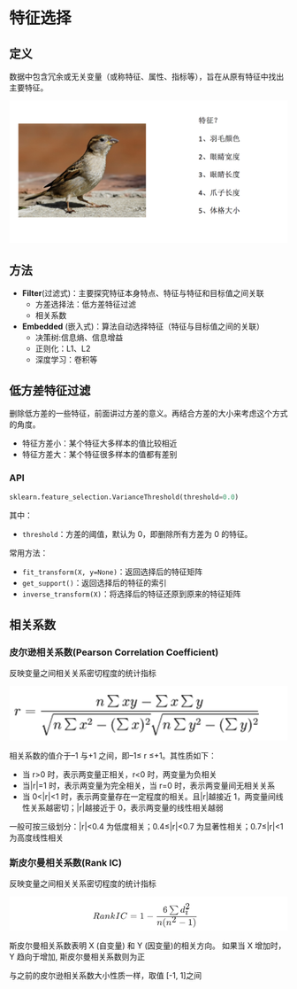 # 特征选择

## 定义

数据中包含冗余或无关变量（或称特征、属性、指标等），旨在从原有特征中找出主要特征。

![image](../images/reduction/鸟类特征选择.png)

## 方法

- **Filter**(过滤式)：主要探究特征本身特点、特征与特征和目标值之间关联
  - 方差选择法：低方差特征过滤
  - 相关系数
- **Embedded** (嵌入式)：算法自动选择特征（特征与目标值之间的关联）
  - 决策树:信息熵、信息增益
  - 正则化：L1、L2
  - 深度学习：卷积等

## 低方差特征过滤

删除低方差的一些特征，前面讲过方差的意义。再结合方差的大小来考虑这个方式的角度。

- 特征方差小：某个特征大多样本的值比较相近
- 特征方差大：某个特征很多样本的值都有差别

### API

```python
sklearn.feature_selection.VarianceThreshold(threshold=0.0)
```

其中：

- `threshold`：方差的阈值，默认为 0，即删除所有方差为 0 的特征。

常用方法：

- `fit_transform(X, y=None)`：返回选择后的特征矩阵
- `get_support()`：返回选择后的特征的索引
- `inverse_transform(X)`：将选择后的特征还原到原来的特征矩阵

## 相关系数

### 皮尔逊相关系数(Pearson Correlation Coefficient)

反映变量之间相关关系密切程度的统计指标

![image](../images/reduction/pearson_fromula.png)

相关系数的值介于–1 与+1 之间，即–1≤ r ≤+1。其性质如下：

- 当 r>0 时，表示两变量正相关，r<0 时，两变量为负相关
- 当|r|=1 时，表示两变量为完全相关，当 r=0 时，表示两变量间无相关关系
- 当 0<|r|<1 时，表示两变量存在一定程度的相关。且|r|越接近 1，两变量间线性关系越密切；|r|越接近于 0，表示两变量的线性相关越弱

一般可按三级划分：|r|<0.4 为低度相关；0.4≤|r|<0.7 为显著性相关；0.7≤|r|<1 为高度线性相关

### 斯皮尔曼相关系数(Rank IC)

反映变量之间相关关系密切程度的统计指标

![image](../images/reduction/spearmanr1.png)

斯皮尔曼相关系数表明 X (自变量) 和 Y (因变量)的相关方向。 如果当 X 增加时， Y 趋向于增加, 斯皮尔曼相关系数则为正

与之前的皮尔逊相关系数大小性质一样，取值 [-1, 1]之间
